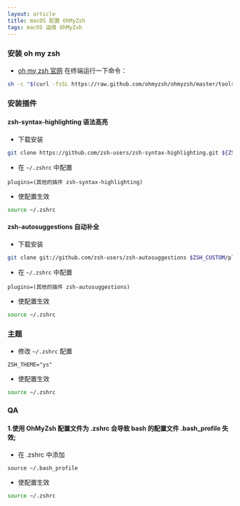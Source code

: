 ```yaml
---
layout: article
title: macOS 配置 OhMyZsh
tags: macOS 运维 OhMyZsh
---
```


### 安装 oh my zsh

- [oh my zsh 官网](https://ohmyz.sh/) 在终端运行一下命令：
```bash
sh -c "$(curl -fsSL https://raw.github.com/ohmyzsh/ohmyzsh/master/tools/install.sh)"
```

### 安装插件 

#### zsh-syntax-highlighting 语法高亮

- 下载安装

```bash
git clone https://github.com/zsh-users/zsh-syntax-highlighting.git ${ZSH_CUSTOM:-~/.oh-my-zsh/custom}/plugins/zsh-syntax-highlighting
```

- 在  `~/.zshrc`  中配置

```
plugins=(其他的插件 zsh-syntax-highlighting)
```
- 使配置生效

```bash
source ~/.zshrc
```

#### zsh-autosuggestions 自动补全

- 下载安装

```bash
git clone git://github.com/zsh-users/zsh-autosuggestions $ZSH_CUSTOM/plugins/zsh-autosuggestions
```

- 在  `~/.zshrc`  中配置

```
plugins=(其他的插件 zsh-autosuggestions)
```

- 使配置生效

```bash
source ~/.zshrc
```

### 主题

- 修改  `~/.zshrc`  配置

```
ZSH_THEME="ys"
```

- 使配置生效

```bash
source ~/.zshrc
```

### QA

#### 1.使用 OhMyZsh 配置文件为 .zshrc 会导致 bash 的配置文件 .bash_profile 失效;

- 在 .zshrc 中添加

```
source ~/.bash_profile
```

- 使配置生效

```bash
source ~/.zshrc
```

